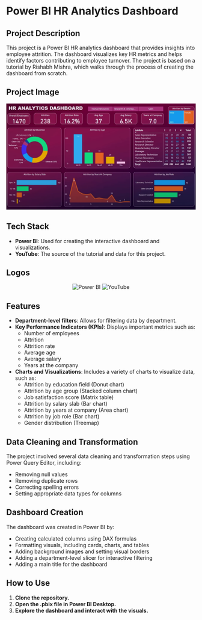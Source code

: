 # Power BI HR Analytics Dashboard

## Project Description

This project is a Power BI HR analytics dashboard that provides insights into employee attrition. The dashboard visualizes key HR metrics and helps identify factors contributing to employee turnover. The project is based on a tutorial by Rishabh Mishra, which walks through the process of creating the dashboard from scratch.

## Project Image

![Project Image](project_image.png)

## Tech Stack

- **Power BI**: Used for creating the interactive dashboard and visualizations.
- **YouTube**: The source of the tutorial and data for this project.

## Logos

<p align="center">
  <img src="https://img.shields.io/badge/PowerBI-F2C811?style=for-the-badge&logo=powerbi&logoColor=black" alt="Power BI">
  <img src="https://img.shields.io/badge/YouTube-FF0000?style=for-the-badge&logo=youtube&logoColor=white" alt="YouTube">
</p>

## Features

- **Department-level filters**: Allows for filtering data by department.
- **Key Performance Indicators (KPIs)**: Displays important metrics such as:
    - Number of employees
    - Attrition
    - Attrition rate
    - Average age
    - Average salary
    - Years at the company
- **Charts and Visualizations**: Includes a variety of charts to visualize data, such as:
    - Attrition by education field (Donut chart)
    - Attrition by age group (Stacked column chart)
    - Job satisfaction score (Matrix table)
    - Attrition by salary slab (Bar chart)
    - Attrition by years at company (Area chart)
    - Attrition by job role (Bar chart)
    - Gender distribution (Treemap)

## Data Cleaning and Transformation

The project involved several data cleaning and transformation steps using Power Query Editor, including:

- Removing null values
- Removing duplicate rows
- Correcting spelling errors
- Setting appropriate data types for columns

## Dashboard Creation

The dashboard was created in Power BI by:

- Creating calculated columns using DAX formulas
- Formatting visuals, including cards, charts, and tables
- Adding background images and setting visual borders
- Adding a department-level slicer for interactive filtering
- Adding a main title for the dashboard

## How to Use

1.  **Clone the repository.**
2.  **Open the .pbix file in Power BI Desktop.**
3.  **Explore the dashboard and interact with the visuals.**

